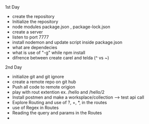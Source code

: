 1st Day

- create the repository
- Initialize the repository
- node modules package.json , package-lock.json
- create a server
- listen to port 7777
- install nodemon and update script inside package.json
- what are dependecies
- what is use of "-g" while npm install
- difrence between create carel and telda (^ vs ~)

2nd Day
- initialize git and git ignore
- create a remote repo on git hub
- Push all code to remote origion
- play with rout extention ex. /hello and /hello/2
- Install postmen and make a worksplace/collection --> test api call
- Explore Routing and use of ?, +, *, in the routes
- use of Regex in Routes
- Reading the query and  params in the Routes
-  

